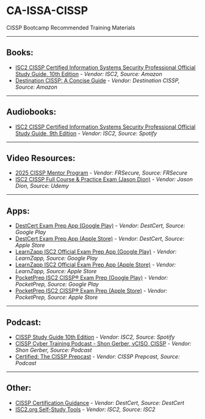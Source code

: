 # CA-ISSA-CISSP
CISSP Bootcamp Recommended Training Materials

---

## Books:

- [ISC2 CISSP Certified Information Systems Security Professional Official Study Guide, 10th Edition](https://www.amazon.com/dp/1394254695) - *Vendor: ISC2, Source: Amazon*
- [Destination CISSP: A Concise Guide](https://www.amazon.com/dp/B0D37YPGPZ) - *Vendor: Destination CISSP, Source: Amazon*

---

## Audiobooks:

- [ISC2 CISSP Certified Information Systems Security Professional Official Study Guide, 9th Edition](https://open.spotify.com/show/5pWSR4J1UvVKtN6gy74le9?si=6f3dc40df9a64c74) - *Vendor: ISC2, Source: Spotify*

---

## Video Resources:

- [2025 CISSP Mentor Program](https://learn.frsecure.com/courses/2025-cissp-mentor-program) - *Vendor: FRSecure, Source: FRSecure*
- [ISC2 CISSP Full Course & Practice Exam (Jason Dion)](https://www.udemy.com/course/isc2-cissp-full-course-practice-exam/) - *Vendor: Jason Dion, Source: Udemy*

---

## Apps:

- [DestCert Exam Prep App (Google Play)](https://play.google.com/store/apps/details?id=com.destcert.app) - *Vendor: DestCert, Source: Google Play*
- [DestCert Exam Prep App (Apple Store)](https://apps.apple.com/us/app/destination-certification/id6469578076) - *Vendor: DestCert, Source: Apple Store*
- [LearnZapp ISC2 Official Exam Prep App (Google Play)](https://play.google.com/store/apps/details?id=com.learnzapp.cissp) - *Vendor: LearnZapp, Source: Google Play*
- [LearnZapp ISC2 Official Exam Prep App (Apple Store)](https://apps.apple.com/us/app/id1555533017) - *Vendor: LearnZapp, Source: Apple Store*
- [PocketPrep ISC2 CISSP® Exam Prep (Google Play)](https://play.google.com/store/apps/details?id=com.pocketprep.android.itcybersecurity) - *Vendor: PocketPrep, Source: Google Play*
- [PocketPrep ISC2 CISSP® Exam Prep (Apple Store)](https://apps.apple.com/us/app/it-cybersecurity-pocket-prep/id1501744813) - *Vendor: PocketPrep, Source: Apple Store*

---

## Podcast:

- [CISSP Study Guide 10th Edition](https://open.spotify.com/show/6TwfSGne4GPJiDbZwBpOOv?si=646f2d16f0134226) - *Vendor: ISC2, Source: Spotify*
- [CISSP Cyber Training Podcast - Shon Gerber, vCISO, CISSP](https://pca.st/4bmh05ys) - *Vendor: Shon Gerber, Source: Podcast*
- [Certified: The CISSP Prepcast](https://pca.st/bmbksf1h) - *Vendor: CISSP Prepcast, Source: Podcast*

---

## Other:

- [CISSP Certification Guidance](https://destcert.com/cissp-certification-guidance/) - *Vendor: DestCert, Source: DestCert*
- [ISC2.org Self-Study Tools](https://www.isc2.org/certifications/cissp/cissp-self-study-resources) - *Vendor: ISC2, Source: ISC2*
